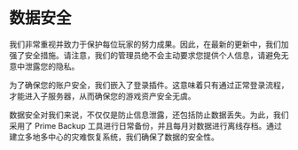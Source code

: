 # 数据安全

我们非常重视并致力于保护每位玩家的努力成果。因此，在最新的更新中，我们加强了安全措施。请注意，我们的管理员绝不会主动要求您提供个人信息，请避免无意中泄露您的隐私。

为了确保您的账户安全，我们嵌入了登录插件。这意味着只有通过正常登录流程，才能进入子服务器，从而确保您的游戏资产安全无虞。

数据安全对我们来说，不仅仅是防止信息泄露，还包括防止数据丢失。为此，我们采用了 Prime Backup 工具进行日常备份，并且每月对数据进行离线存档。通过建立多地多中心的灾难恢复系统，我们确保了数据的安全性。
